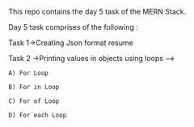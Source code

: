 This repo contains the day 5 task of the MERN Stack.

Day 5 task comprises of the following :

Task 1->Creating Json format resume

Task 2 ->Printing values in objects using loops -->

    A) For Loop

    B) For in Loop

    C) For of Loop

    D) For each Loop

